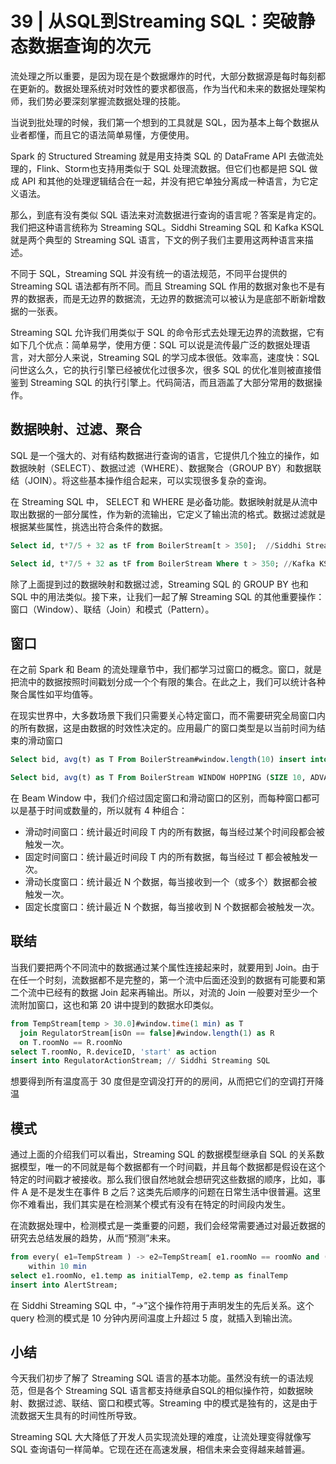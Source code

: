 # 39 | 从SQL到Streaming SQL：突破静态数据查询的次元

流处理之所以重要，是因为现在是个数据爆炸的时代，大部分数据源是每时每刻都在更新的。数据处理系统对时效性的要求都很高，作为当代和未来的数据处理架构师，我们势必要深刻掌握流数据处理的技能。

当说到批处理的时候，我们第一个想到的工具就是 SQL，因为基本上每个数据从业者都懂，而且它的语法简单易懂，方便使用。

Spark 的 Structured Streaming 就是用支持类 SQL 的 DataFrame API 去做流处理的，Flink、Storm也支持用类似于 SQL 处理流数据。但它们也都是把 SQL 做成 API 和其他的处理逻辑结合在一起，并没有把它单独分离成一种语言，为它定义语法。

那么，到底有没有类似 SQL 语法来对流数据进行查询的语言呢？答案是肯定的。我们把这种语言统称为 Streaming SQL。Siddhi Streaming SQL 和 Kafka KSQL 就是两个典型的 Streaming SQL 语言，下文的例子我们主要用这两种语言来描述。

不同于 SQL，Streaming SQL 并没有统一的语法规范，不同平台提供的 Streaming SQL 语法都有所不同。而且 Streaming SQL 作用的数据对象也不是有界的数据表，而是无边界的数据流，无边界的数据流可以被认为是底部不断新增数据的一张表。

Streaming SQL 允许我们用类似于 SQL 的命令形式去处理无边界的流数据，它有如下几个优点：简单易学，使用方便：SQL 可以说是流传最广泛的数据处理语言，对大部分人来说，Streaming SQL 的学习成本很低。效率高，速度快：SQL 问世这么久，它的执行引擎已经被优化过很多次，很多 SQL 的优化准则被直接借鉴到 Streaming SQL 的执行引擎上。代码简洁，而且涵盖了大部分常用的数据操作。

## 数据映射、过滤、聚合

SQL 是一个强大的、对有结构数据进行查询的语言，它提供几个独立的操作，如数据映射（SELECT）、数据过滤（WHERE）、数据聚合（GROUP BY）和数据联结（JOIN）。将这些基本操作组合起来，可以实现很多复杂的查询。

在 Streaming SQL 中， SELECT 和 WHERE 是必备功能。数据映射就是从流中取出数据的一部分属性，作为新的流输出，它定义了输出流的格式。数据过滤就是根据某些属性，挑选出符合条件的数据。

```sql
Select id, t*7/5 + 32 as tF from BoilerStream[t > 350];  //Siddhi Streaming SQL

Select id, t*7/5 + 32 as tF from BoilerStream Where t > 350; //Kafka KSQL
```

除了上面提到过的数据映射和数据过滤，Streaming SQL 的 GROUP BY 也和 SQL 中的用法类似。接下来，让我们一起了解 Streaming SQL 的其他重要操作：窗口（Window）、联结（Join）和模式（Pattern）。

## 窗口

在之前 Spark 和 Beam 的流处理章节中，我们都学习过窗口的概念。窗口，就是把流中的数据按照时间戳划分成一个个有限的集合。在此之上，我们可以统计各种聚合属性如平均值等。

在现实世界中，大多数场景下我们只需要关心特定窗口，而不需要研究全局窗口内的所有数据，这是由数据的时效性决定的。应用最广的窗口类型是以当前时间为结束的滑动窗口

```sql
Select bid, avg(t) as T From BoilerStream#window.length(10) insert into BoilerStreamMovingAveage; // Siddhi Streaming SQL

Select bid, avg(t) as T From BoilerStream WINDOW HOPPING (SIZE 10, ADVANCE BY 1); // Kafka KSQL
```

在 Beam Window 中，我们介绍过固定窗口和滑动窗口的区别，而每种窗口都可以是基于时间或数量的，所以就有 4 种组合：

- 滑动时间窗口：统计最近时间段 T 内的所有数据，每当经过某个时间段都会被触发一次。
- 固定时间窗口：统计最近时间段 T 内的所有数据，每当经过 T 都会被触发一次。
- 滑动长度窗口：统计最近 N 个数据，每当接收到一个（或多个）数据都会被触发一次。
- 固定长度窗口：统计最近 N 个数据，每当接收到 N 个数据都会被触发一次。

## 联结

当我们要把两个不同流中的数据通过某个属性连接起来时，就要用到 Join。由于在任一个时刻，流数据都不是完整的，第一个流中后面还没到的数据有可能要和第二个流中已经有的数据 Join 起来再输出。所以，对流的 Join 一般要对至少一个流附加窗口，这也和第 20 讲中提到的数据水印类似。

```sql
from TempStream[temp > 30.0]#window.time(1 min) as T
  join RegulatorStream[isOn == false]#window.length(1) as R
  on T.roomNo == R.roomNo
select T.roomNo, R.deviceID, 'start' as action
insert into RegulatorActionStream; // Siddhi Streaming SQL
```

想要得到所有温度高于 30 度但是空调没打开的的房间，从而把它们的空调打开降温

## 模式

通过上面的介绍我们可以看出，Streaming SQL 的数据模型继承自 SQL 的关系数据模型，唯一的不同就是每个数据都有一个时间戳，并且每个数据都是假设在这个特定的时间戳才被接收。那么我们很自然地就会想研究这些数据的顺序，比如，事件 A 是不是发生在事件 B 之后？这类先后顺序的问题在日常生活中很普遍。这里你不难看出，我们其实是在检测某个模式有没有在特定的时间段内发生。

在流数据处理中，检测模式是一类重要的问题，我们会经常需要通过对最近数据的研究去总结发展的趋势，从而“预测”未来。

```sql
from every( e1=TempStream ) -> e2=TempStream[ e1.roomNo == roomNo and (e1.temp + 5) <= temp ]
    within 10 min
select e1.roomNo, e1.temp as initialTemp, e2.temp as finalTemp
insert into AlertStream;
```

在 Siddhi Streaming SQL 中，“->”这个操作符用于声明发生的先后关系。这个 query 检测的模式是 10 分钟内房间温度上升超过 5 度，就插入到输出流。

## 小结

今天我们初步了解了 Streaming SQL 语言的基本功能。虽然没有统一的语法规范，但是各个 Streaming SQL 语言都支持继承自SQL的相似操作符，如数据映射、数据过滤、联结、窗口和模式等。Streaming 中的模式是独有的，这是由于流数据天生具有的时间性所导致。

Streaming SQL 大大降低了开发人员实现流处理的难度，让流处理变得就像写 SQL 查询语句一样简单。它现在还在高速发展，相信未来会变得越来越普遍。